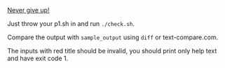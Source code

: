 [Never give up!](https://youtu.be/tYzMYcUty6s)

Just throw your p1.sh in and run `./check.sh`.

Compare the output with `sample_output` using `diff` or text-compare.com.

The inputs with red title should be invalid, you should print only help text and have exit code 1.
